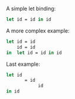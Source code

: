 A simple let binding:

```fsharp
let id = id in id
```

A more complex example:

```fsharp
let id = id
    id = id
in  let id = id in id
```

Last example:

```fsharp
let id
       = id
            id
in id
```
